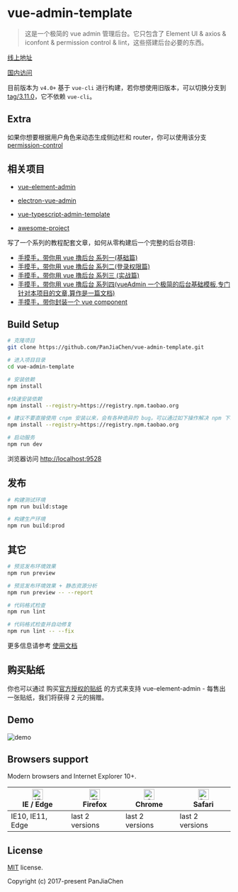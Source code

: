 # vue-admin-template

> 这是一个极简的 vue admin 管理后台。它只包含了 Element UI & axios & iconfont & permission control & lint，这些搭建后台必要的东西。

[线上地址](http://panjiachen.github.io/vue-admin-template)

[国内访问](https://panjiachen.gitee.io/vue-admin-template)

目前版本为 `v4.0+` 基于 `vue-cli` 进行构建，若你想使用旧版本，可以切换分支到[tag/3.11.0](https://github.com/PanJiaChen/vue-admin-template/tree/tag/3.11.0)，它不依赖 `vue-cli`。

## Extra

如果你想要根据用户角色来动态生成侧边栏和 router，你可以使用该分支[permission-control](https://github.com/PanJiaChen/vue-admin-template/tree/permission-control)

## 相关项目

- [vue-element-admin](https://github.com/PanJiaChen/vue-element-admin)

- [electron-vue-admin](https://github.com/PanJiaChen/electron-vue-admin)

- [vue-typescript-admin-template](https://github.com/Armour/vue-typescript-admin-template)

- [awesome-project](https://github.com/PanJiaChen/vue-element-admin/issues/2312)

写了一个系列的教程配套文章，如何从零构建后一个完整的后台项目:

- [手摸手，带你用 vue 撸后台 系列一(基础篇)](https://juejin.im/post/59097cd7a22b9d0065fb61d2)
- [手摸手，带你用 vue 撸后台 系列二(登录权限篇)](https://juejin.im/post/591aa14f570c35006961acac)
- [手摸手，带你用 vue 撸后台 系列三 (实战篇)](https://juejin.im/post/593121aa0ce4630057f70d35)
- [手摸手，带你用 vue 撸后台 系列四(vueAdmin 一个极简的后台基础模板,专门针对本项目的文章,算作是一篇文档)](https://juejin.im/post/595b4d776fb9a06bbe7dba56)
- [手摸手，带你封装一个 vue component](https://segmentfault.com/a/1190000009090836)

## Build Setup

```bash
# 克隆项目
git clone https://github.com/PanJiaChen/vue-admin-template.git

# 进入项目目录
cd vue-admin-template

# 安装依赖
npm install

#快速安装依赖
npm install --registry=https://registry.npm.taobao.org

# 建议不要直接使用 cnpm 安装以来，会有各种诡异的 bug。可以通过如下操作解决 npm 下载速度慢的问题
npm install --registry=https://registry.npm.taobao.org

# 启动服务
npm run dev
```

浏览器访问 [http://localhost:9528](http://localhost:9528)

## 发布

```bash
# 构建测试环境
npm run build:stage

# 构建生产环境
npm run build:prod
```

## 其它

```bash
# 预览发布环境效果
npm run preview

# 预览发布环境效果 + 静态资源分析
npm run preview -- --report

# 代码格式检查
npm run lint

# 代码格式检查并自动修复
npm run lint -- --fix
```

更多信息请参考 [使用文档](https://panjiachen.github.io/vue-element-admin-site/zh/)

## 购买贴纸

你也可以通过 购买[官方授权的贴纸](https://smallsticker.com/product/vue-element-admin) 的方式来支持 vue-element-admin - 每售出一张贴纸，我们将获得 2 元的捐赠。

## Demo

![demo](https://github.com/PanJiaChen/PanJiaChen.github.io/blob/master/images/demo.gif)

## Browsers support

Modern browsers and Internet Explorer 10+.

| [<img src="https://raw.githubusercontent.com/alrra/browser-logos/master/src/edge/edge_48x48.png" alt="IE / Edge" width="24px" height="24px" />](http://godban.github.io/browsers-support-badges/)</br>IE / Edge | [<img src="https://raw.githubusercontent.com/alrra/browser-logos/master/src/firefox/firefox_48x48.png" alt="Firefox" width="24px" height="24px" />](http://godban.github.io/browsers-support-badges/)</br>Firefox | [<img src="https://raw.githubusercontent.com/alrra/browser-logos/master/src/chrome/chrome_48x48.png" alt="Chrome" width="24px" height="24px" />](http://godban.github.io/browsers-support-badges/)</br>Chrome | [<img src="https://raw.githubusercontent.com/alrra/browser-logos/master/src/safari/safari_48x48.png" alt="Safari" width="24px" height="24px" />](http://godban.github.io/browsers-support-badges/)</br>Safari |
| --------- | --------- | --------- | --------- |
| IE10, IE11, Edge| last 2 versions| last 2 versions| last 2 versions

## License

[MIT](https://github.com/PanJiaChen/vue-admin-template/blob/master/LICENSE) license.

Copyright (c) 2017-present PanJiaChen
